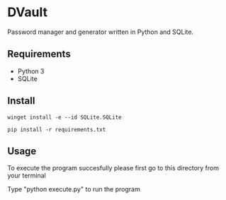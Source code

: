 # DVault

Password manager and generator written in Python and SQLite.

## Requirements
  
- Python 3
- SQLite

## Install

```
winget install -e --id SQLite.SQLite

pip install -r requirements.txt

```
## Usage

To execute the program succesfully please first go to this directory
from your terminal


Type "python execute.py" to run the program 

 

